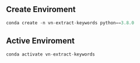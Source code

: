 ## Create Enviroment

```python
conda create -n vn-extract-keywords python==3.8.0
```

## Active Enviroment

```python
conda activate vn-extract-keywords
```
